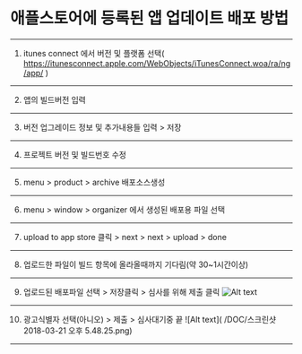 # 애플스토어에 등록된 앱 업데이트 배포 방법
----------------------------------------------------------------------------------------------------
1. itunes connect 에서 버전 및 플랫폼 선택( https://itunesconnect.apple.com/WebObjects/iTunesConnect.woa/ra/ng/app/ )
----------------------------------------------------------------------------------------------------
2. 앱의 빌드버전 입력
----------------------------------------------------------------------------------------------------
3. 버전 업그레이드 정보 및 추가내용들 입력 > 저장
----------------------------------------------------------------------------------------------------
4. 프로젝트 버전 및 빌드번호 수정
----------------------------------------------------------------------------------------------------
5. menu > product > archive 배포소스생성
----------------------------------------------------------------------------------------------------
6. menu > window > organizer 에서 생성된 배포용 파일 선택
----------------------------------------------------------------------------------------------------
7. upload to app store 클릭 > next > next > upload > done
----------------------------------------------------------------------------------------------------
8. 업로드한 파일이 빌드 항목에 올라올때까지 기다림(약 30~1시간이상)
----------------------------------------------------------------------------------------------------
9. 업로드된 배포파일 선택 > 저장클릭 > 심사를 위해 제출 클릭
![Alt text](/path/to/img.jpg "Optional title")
----------------------------------------------------------------------------------------------------
10. 광고식별자 선택(아니오) > 제출 > 심사대기중 끝
![Alt text]( /DOC/스크린샷 2018-03-21 오후 5.48.25.png)
----------------------------------------------------------------------------------------------------
